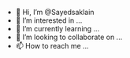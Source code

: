 - 👋 Hi, I’m @Sayedsaklain
- 👀 I’m interested in ...
- 🌱 I’m currently learning ...
- 💞️ I’m looking to collaborate on ...
- 📫 How to reach me ...

<!---
Sayedsaklain/Sayedsaklain is a ✨ special ✨ repository because its `README.md` (this file) appears on your GitHub profile.
You can click the Preview link to take a look at your changes.
--->
